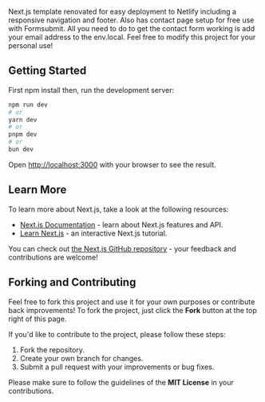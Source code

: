 Next.js template renovated for easy deployment to Netlify including a responsive navigation and footer. Also has contact page setup for free use with Formsubmit.  All you need to do to get the contact form working is add your email address to the env.local. Feel free to modify this project for your personal use!

## Getting Started

First npm install then, run the development server:

```bash
npm run dev
# or
yarn dev
# or
pnpm dev
# or
bun dev
```

Open [http://localhost:3000](http://localhost:3000) with your browser to see the result.

## Learn More

To learn more about Next.js, take a look at the following resources:

- [Next.js Documentation](https://nextjs.org/docs) - learn about Next.js features and API.
- [Learn Next.js](https://nextjs.org/learn) - an interactive Next.js tutorial.

You can check out [the Next.js GitHub repository](https://github.com/vercel/next.js) - your feedback and contributions are welcome!

## Forking and Contributing

Feel free to fork this project and use it for your own purposes or contribute back improvements! To fork the project, just click the **Fork** button at the top right of this page.

If you'd like to contribute to the project, please follow these steps:
1. Fork the repository.
2. Create your own branch for changes.
3. Submit a pull request with your improvements or bug fixes.

Please make sure to follow the guidelines of the **MIT License** in your contributions.